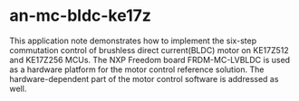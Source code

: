# an-mc-bldc-ke17z
This application note demonstrates how to implement the six-step commutation control of brushless direct current(BLDC) motor on KE17Z512 and KE17Z256 MCUs. The NXP Freedom board FRDM-MC-LVBLDC is used as a hardware platform for the motor control reference solution. The hardware-dependent part of the motor control software is addressed as well.
